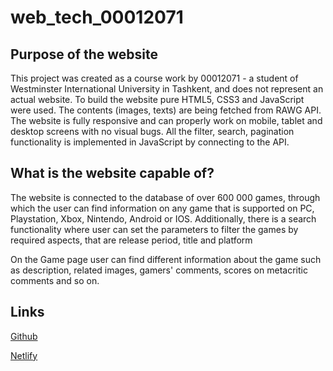 # web_tech_00012071

<h2>Purpose of the website</h2>
                        <p>
                            This project was created as a course work by
                            00012071 - a student of Westminster International
                            University in Tashkent, and does not represent an
                            actual website. To build the website pure HTML5,
                            CSS3 and JavaScript were used. The contents (images,
                            texts) are being fetched from RAWG API. The website
                            is fully responsive and can properly work on mobile,
                            tablet and desktop screens with no visual bugs. All
                            the filter, search, pagination functionality is
                            implemented in JavaScript by connecting to the API.
                        </p>
                        <h2>What is the website capable of?</h2>
                        <p>
                            The website is connected to the database of over 600
                            000 games, through which the user can find
                            information on any game that is supported on PC,
                            Playstation, Xbox, Nintendo, Android or IOS.
                            Additionally, there is a search functionality where
                            user can set the parameters to filter the games by
                            required aspects, that are release period, title and
                            platform
                        </p>
                        <p>
                            On the Game page user can find different information
                            about the game such as description, related images,
                            gamers' comments, scores on metacritic comments and
                            so on.
                        </p>
                        <h2>Links</h2>
                        <p><a href="https://github.com/wiut-00012071/web_tech_00012071">Github</a></p>
                        <p><a href="https://upbeat-easley-f53c1a.netlify.app/">Netlify</a></p>
